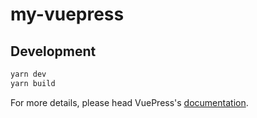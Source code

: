 # my-vuepress

> 

## Development

```bash
yarn dev
yarn build
```

For more details, please head VuePress's [documentation](https://v1.vuepress.vuejs.org/).

